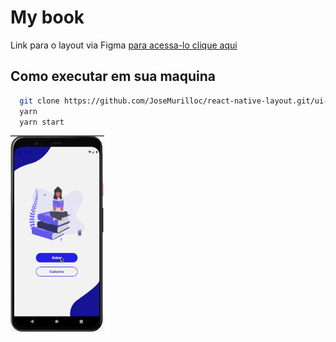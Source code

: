 # My book

Link para o layout via Figma <a href="https://www.figma.com/file/c2yyhUIKG49Kk0IPtjn3mL/Untitled?node-id=0%3A1">para acessa-lo clique aqui</a>

<h2>Como executar em sua maquina</h2>

```bash
  git clone https://github.com/JoseMurilloc/react-native-layout.git/ui-book.git
  yarn
  yarn start
```
<img src="./assets/Book.gif" style="width: 150px">